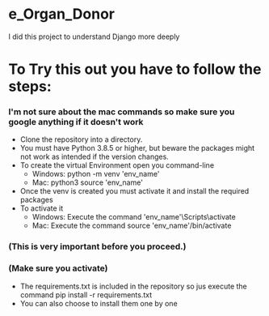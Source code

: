 # e_Organ_Donor
I did this project to understand Django more deeply

# To Try this out you have to follow the steps: #
### I'm not sure about the mac commands so make sure you google anything if it doesn't work ###

* Clone the repository into a directory.
* You must have Python 3.8.5 or higher, but beware the packages might not work as intended if the version changes.
* To create the virtual Environment open you command-line
  * Windows:
    python -m venv 'env_name'
  * Mac:
    python3 source 'env_name'
* Once the venv is created you must activate it and install the required packages
* To activate it
  * Windows:
    Execute the command 'env_name'\Scripts\activate
  * Mac:
    Execute the command source 'env_name'/bin/activate
### (This is very important before you proceed.) ###
### (Make sure you activate) ###
* The requirements.txt is included in the repository so jus execute the command pip install -r requirements.txt
* You can also choose to install them one by one
